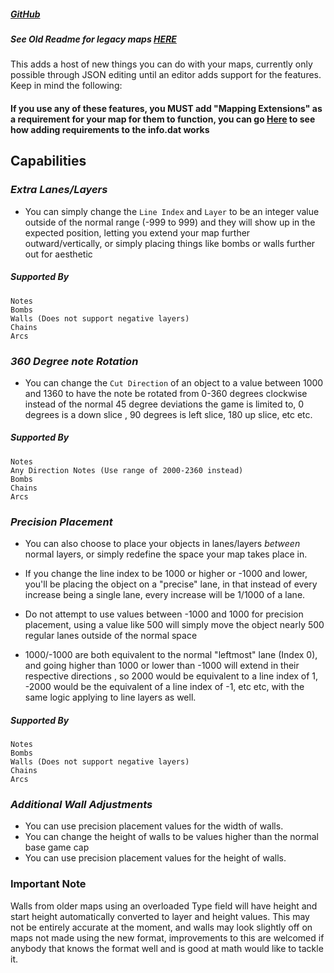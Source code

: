 ##### [GitHub](https://github.com/Kylemc1413/MappingExtensions)
##### See Old Readme for legacy maps [HERE](README-Beatmapv2.md)

This adds a host of new things you can do with your maps, currently only possible through JSON editing until an editor adds support for the features. Keep in mind the following:

#### If you use any of these features, you MUST add "Mapping Extensions" as a requirement for your map for them to function, you can go [Here](https://github.com/Kylemc1413/SongCore/blob/master/README.md) to see how adding requirements to the info.dat works
## Capabilities
### _Extra Lanes/Layers_
- You can simply change the `Line Index`  and `Layer` to be an integer value outside of the normal range (-999 to 999) and they will show up in the expected position, letting you extend your map further outward/vertically, or simply placing things like bombs or walls further out for aesthetic
##### Supported By
    Notes
    Bombs
    Walls (Does not support negative layers)
    Chains
    Arcs
### _360 Degree note Rotation_
- You can change the `Cut Direction` of an object to a value between 1000 and 1360 to have the note be rotated from 0-360 degrees clockwise instead of the normal 45 degree deviations the game is limited to, 0 degrees is a down slice , 90 degrees is left slice, 180 up slice,  etc etc.
##### Supported By
    Notes
    Any Direction Notes (Use range of 2000-2360 instead)
    Bombs
    Chains
    Arcs
### _Precision Placement_
- You can also choose to place your objects in lanes/layers *between* normal layers, or simply redefine the space your map takes place in.

- If you change the line index to be 1000 or higher or -1000 and lower, you'll be placing the object on a "precise" lane, in that instead of every increase being a single lane, every increase will be 1/1000 of a lane.

- Do not attempt to use values between -1000 and 1000 for precision placement, using a value like 500 will simply move the object nearly 500 regular lanes outside of the normal space

- 1000/-1000 are both equivalent to the normal "leftmost" lane (Index 0), and going higher than 1000 or lower than -1000 will extend in their respective directions , so 2000 would be equivalent to a line index of 1, -2000 would be the equivalent of a line index of -1, etc etc, with the same logic applying to line layers as well. 
##### Supported By
    Notes
    Bombs
    Walls (Does not support negative layers)
    Chains
    Arcs
### _Additional Wall Adjustments_
- You can use precision placement values for the width of walls.
- You can change the height of walls to be values higher than the normal base game cap
- You can use precision placement values for the height of walls.
### Important Note
   Walls from older maps using an overloaded Type field will have height and start height automatically converted to layer and height values. This may not be entirely accurate at the moment, and walls may look slightly off on maps not made using the new format, improvements to this are welcomed if anybody that knows the format well and is good at math would like to tackle it.

